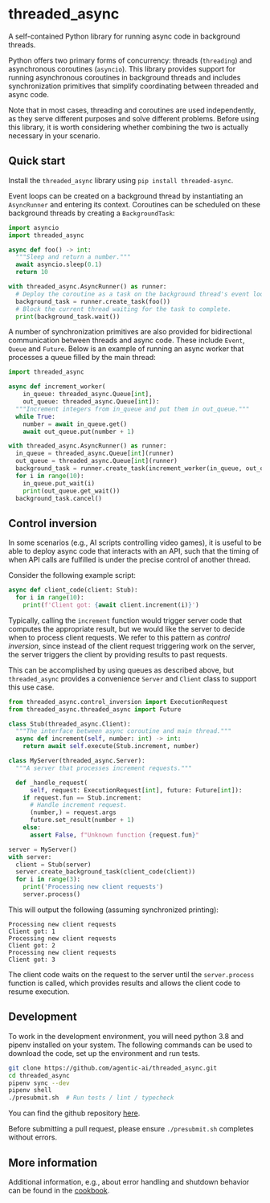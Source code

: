 # threaded\_async
A self-contained Python library for running async code in background threads.

Python offers two primary forms of concurrency: threads (`threading`) and
asynchronous coroutines (`asyncio`). This library provides support for running
asynchronous coroutines in background threads and includes synchronization
primitives that simplify coordinating between threaded and async code.

Note that in most cases, threading and coroutines are used independently, as
they serve different purposes and solve different problems. Before using this
library, it is worth considering whether combining the two is actually necessary
in your scenario.

## Quick start

Install the `threaded_async` library using `pip install threaded-async`.

Event loops can be created on a background thread by instantiating an
`AsyncRunner` and entering its context. Coroutines can be scheduled on these
background threads by creating a `BackgroundTask`:

```python
import asyncio
import threaded_async

async def foo() -> int:
  """Sleep and return a number."""
  await asyncio.sleep(0.1)
  return 10

with threaded_async.AsyncRunner() as runner:
  # Deploy the coroutine as a task on the background thread's event loop.
  background_task = runner.create_task(foo())
  # Block the current thread waiting for the task to complete.
  print(background_task.wait())
```

A number of synchronization primitives are also provided for bidirectional
communication between threads and async code. These include `Event`, `Queue` and
`Future`. Below is an example of running an async worker that processes a queue
filled by the main thread:

```python
import threaded_async

async def increment_worker(
    in_queue: threaded_async.Queue[int],
    out_queue: threaded_async.Queue[int]):
  """Increment integers from in_queue and put them in out_queue."""
  while True:
    number = await in_queue.get()
    await out_queue.put(number + 1)

with threaded_async.AsyncRunner() as runner:
  in_queue = threaded_async.Queue[int](runner)
  out_queue = threaded_async.Queue[int](runner)
  background_task = runner.create_task(increment_worker(in_queue, out_queue))
  for i in range(10):
    in_queue.put_wait(i)
    print(out_queue.get_wait())
  background_task.cancel()
```

## Control inversion

In some scenarios (e.g., AI scripts controlling video games), it is useful to
be able to deploy async code that interacts with an API, such that the timing
of when API calls are fulfilled is under the precise control of another thread.

Consider the following example script:

```python
async def client_code(client: Stub):
  for i in range(10):
    print(f'Client got: {await client.increment(i)}')
```

Typically, calling the `increment` function would trigger server code that
computes the appropriate result, but we would like the server to decide when to
process client requests. We refer to this pattern as _control inversion_, since
instead of the client request triggering work on the server, the server triggers
the client by providing results to past requests.

This can be accomplished by using queues as described above, but
`threaded_async` provides a convenience `Server` and `Client` class to support
this use case.

```python
from threaded_async.control_inversion import ExecutionRequest
from threaded_async.threaded_async import Future

class Stub(threaded_async.Client):
  """The interface between async coroutine and main thread."""
  async def increment(self, number: int) -> int:
    return await self.execute(Stub.increment, number)

class MyServer(threaded_async.Server):
  """A server that processes increment requests."""

  def _handle_request(
      self, request: ExecutionRequest[int], future: Future[int]):
    if request.fun == Stub.increment:
      # Handle increment request.
      (number,) = request.args
      future.set_result(number + 1)
    else:
      assert False, f"Unknown function {request.fun}"

server = MyServer()
with server:
  client = Stub(server)
  server.create_background_task(client_code(client))
  for i in range(3):
    print('Processing new client requests')
    server.process()
```

This will output the following (assuming synchronized printing):
```
Processing new client requests
Client got: 1
Processing new client requests
Client got: 2
Processing new client requests
Client got: 3
```

The client code waits on the request to the server until the `server.process`
function is called, which provides results and allows the client code to resume
execution.


## Development

To work in the development environment, you will need python 3.8 and pipenv
installed on your system. The following commands can be used to download the
code, set up the environment and run tests.

```bash
git clone https://github.com/agentic-ai/threaded_async.git
cd threaded_async
pipenv sync --dev
pipenv shell
./presubmit.sh  # Run tests / lint / typecheck
```

You can find the github repository
[here](http://github.com/agentic-ai/threaded_async).

Before submitting a pull request, please ensure `./presubmit.sh` completes
without errors.

## More information

Additional information, e.g., about error handling and shutdown behavior can
be found in the [cookbook](examples/cookbook.ipynb).

